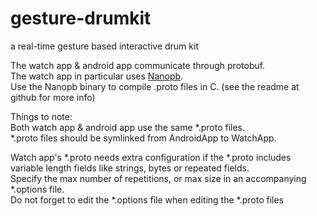 # gesture-drumkit
a real-time gesture based interactive drum kit

The watch app & android app communicate through protobuf.  
The watch app in particular uses [Nanopb](https://github.com/nanopb/nanopb).  
Use the Nanopb binary to compile .proto files in C. (see the readme at github for more info)  

Things to note:  
Both watch app & android app use the same \*.proto files.  
\*.proto files should be symlinked from AndroidApp to WatchApp.  

Watch app's \*.proto needs extra configuration if the \*.proto includes variable length fields 
like strings, bytes or repeated fields.  
Specify the max number of repetitions, or max size in an accompanying \*.options file.  
Do not forget to edit the \*.options file when editing the \*.proto files  
